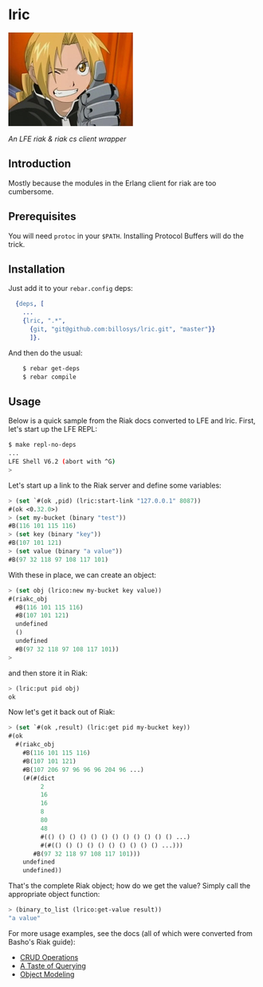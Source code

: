 # lric

<img src="resources/images/elric-small.jpg" />

*An LFE riak & riak cs client wrapper*


## Introduction

Mostly because the modules in the Erlang client for riak are too cumbersome.


## Prerequisites

You will need ``protoc`` in your ``$PATH``. Installing Protocol Buffers will
do the trick.


## Installation

Just add it to your ``rebar.config`` deps:

```erlang
  {deps, [
    ...
    {lric, ".*",
      {git, "git@github.com:billosys/lric.git", "master"}}
      ]}.
```

And then do the usual:

```bash
    $ rebar get-deps
    $ rebar compile
```


## Usage

Below is a quick sample from the Riak docs converted to LFE and lric. First,
let's start up the LFE REPL:

```bash
$ make repl-no-deps
...
LFE Shell V6.2 (abort with ^G)
>
```

Let's start up a link to the Riak server and define some variables:

```cl
> (set `#(ok ,pid) (lric:start-link "127.0.0.1" 8087))
#(ok <0.32.0>)
> (set my-bucket (binary "test"))
#B(116 101 115 116)
> (set key (binary "key"))
#B(107 101 121)
> (set value (binary "a value"))
#B(97 32 118 97 108 117 101)
```

With these in place, we can create an object:

```cl
> (set obj (lrico:new my-bucket key value))
#(riakc_obj
  #B(116 101 115 116)
  #B(107 101 121)
  undefined
  ()
  undefined
  #B(97 32 118 97 108 117 101))
>
```

and then store it in Riak:

```cl
> (lric:put pid obj)
ok
```

Now let's get it back out of Riak:

```cl
> (set `#(ok ,result) (lric:get pid my-bucket key))
#(ok
  #(riakc_obj
    #B(116 101 115 116)
    #B(107 101 121)
    #B(107 206 97 96 96 96 204 96 ...)
    (#(#(dict
         2
         16
         16
         8
         80
         48
         #(() () () () () () () () () () () () ...)
         #(#(() () () () () () () () () () ...)))
       #B(97 32 118 97 108 117 101)))
    undefined
    undefined))
```

That's the complete Riak object; how do we get the value? Simply call
the appropriate object function:

```cl
> (binary_to_list (lrico:get-value result))
"a value"
```

For more usage examples, see the docs (all of which were converted from
Basho's Riak guide):

 * <a href="doc/crud-ops.md">CRUD Operations</a>
 * <a href="doc/querying.md">A Taste of Querying</a>
 * <a href="doc/obj-model.md">Object Modeling</a>
